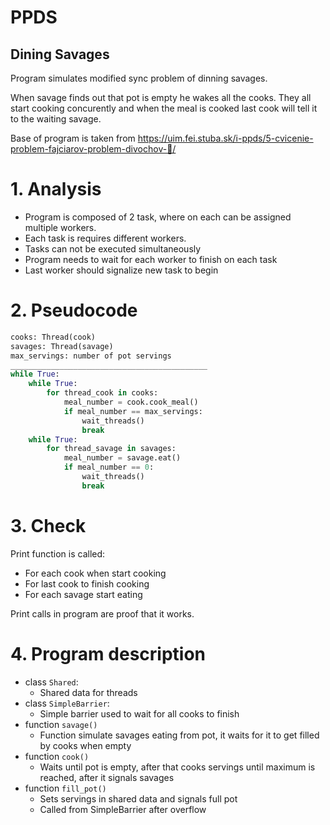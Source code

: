 # PPDS

## Dining Savages

Program simulates modified sync problem of dinning savages.

When savage finds out that pot is empty he wakes all the cooks. They all start cooking concurently 
and when the meal is cooked last cook will tell it to the waiting savage.

Base of program is taken from https://uim.fei.stuba.sk/i-ppds/5-cvicenie-problem-fajciarov-problem-divochov-🚬/


# 1. Analysis

- Program is composed of 2 task, where on each can be assigned multiple workers.
- Each task is requires different workers.
- Tasks can not be executed simultaneously 
- Program needs to wait for each worker to finish on each task
- Last worker should signalize new task to begin

# 2. Pseudocode

```python
cooks: Thread(cook)
savages: Thread(savage)
max_servings: number of pot servings
____________________________________________
while True:
    while True:
        for thread_cook in cooks:
            meal_number = cook.cook_meal()
            if meal_number == max_servings:
                wait_threads()
                break
    while True:
        for thread_savage in savages:
            meal_number = savage.eat()
            if meal_number == 0:
                wait_threads()
                break            

```

# 3. Check 

Print function is called:
- For each cook when start cooking
- For last cook to finish cooking
- For each savage start eating

Print calls in program are proof that it works.

# 4. Program description

- class ```Shared```:
  - Shared data for threads
- class ```SimpleBarrier```:
  - Simple barrier used to wait for all cooks to finish
- function ```savage()```
  - Function simulate savages eating from pot, it waits for it to get filled by cooks when empty
- function ```cook()```
  - Waits until pot is empty, after that cooks servings until maximum is reached, after it signals savages
- function ```fill_pot()```
  - Sets servings in shared data and signals full pot
  - Called from SimpleBarrier after overflow